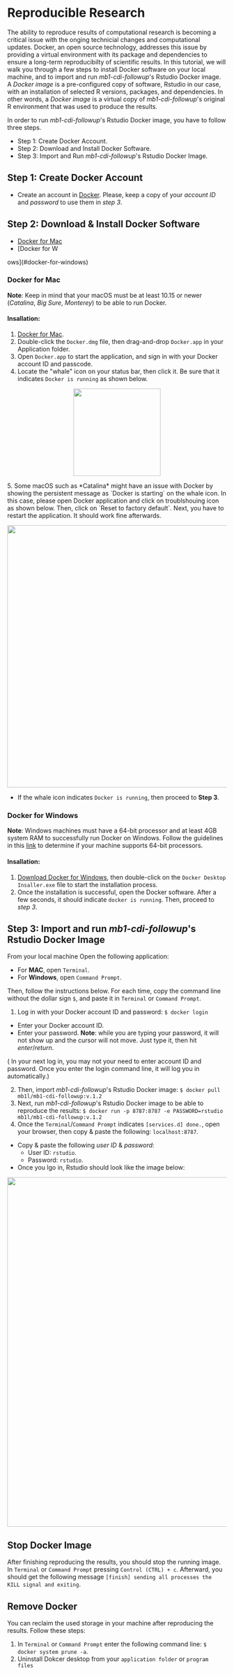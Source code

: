 # Reproducible Research
The ability to reproduce results of computational research is becoming a critical issue with the onging technicial changes and computational updates. Docker, an open source technology, addresses this issue  by providing a virtual environment with its package and dependencies to ensure a long-term reproducibilty of scientific results. In this tutorial, we will walk you through a few steps to install Docker software on your local machine, and to import and run *mb1-cdi-followup*'s Rstudio Docker image.  A *Docker image* is a pre-configured copy of software, Rstudio in our case, with an installation of selected R versions, packages, and dependencies. In other words, a *Docker image* is a virtual copy of *mb1-cdi-followup*'s original R environment that was used to produce the results. 

In order to run *mb1-cdi-followup*'s Rstudio Docker image, you have to follow three steps.
- Step 1: Create Docker Account.
- Step 2: Download and Install Docker Software.
- Step 3: Import and Run *mb1-cdi-followup*'s Rstudio Docker Image.


## Step 1: Create Docker Account
- Create an account in [Docker](https://hub.docker.com/). Please, keep a copy of your *account ID* and *password* to use them in *step 3*.

## Step 2: Download & Install Docker Software
- [Docker for Mac](#docker-for-mac)
- [Docker for W

ows](#docker-for-windows)


### Docker for Mac
**Note**: Keep in mind that your macOS must be at least 10.15 or newer (*Catalina*, *Big Sure*, *Monterey*)  to be able to run Docker.

#### Insallation: 
1. [Docker for Mac](https://desktop.docker.com/mac/main/amd64/Docker.dmg?utm_source=docker&utm_medium=webreferral&utm_campaign=docs-driven-download-mac-amd64).
2. Double-click the `Docker.dmg` file, then drag-and-drop `Docker.app` in your Application folder.
3. Open `Docker.app` to start the application, and sign in  with your Docker account ID and passcode.
4. Locate the "whale" icon on your status bar, then click it. Be sure that it indicates `Docker is running` as shown below.

<p align="center">
  <img width="200" src="https://user-images.githubusercontent.com/47132064/184414404-529568c9-f577-4787-a372-e8e14431b896.png">
</p>
5. Some macOS such as *Catalina*  might have an issue with Docker by showing the persistent message as `Docker is starting` on the whale icon. In this case, please open Docker application and click on troublshouing icon as shown below. Then, click on `Reset to factory default`. Next, you have to restart the application. It should work fine afterwards.

<p align="center">
  <img width="600" src="https://user-images.githubusercontent.com/47132064/184058430-5f7c6af4-deeb-4d92-9be3-07efd9ea9174.jpg">
</p>

- If the whale icon indicates `Docker is running`, then proceed to **Step 3**.

### Docker for Windows
**Note**: Windows machines must have a 64-bit processor and at least 4GB system RAM to successfully run Docker on Windows. Follow the guidelines in this [link](https://support.microsoft.com/en-gb/topic/determine-whether-your-computer-is-running-a-32-bit-version-or-64-bit-version-of-the-windows-operating-system-1b03ca69-ac5e-4b04-827b-c0c47145944b) to determine if your machine supports 64-bit processors.
#### Insallation: 

1. [Download Docker for Windows](https://desktop.docker.com/win/main/amd64/Docker%20Desktop%20Installer.exe), then double-click on the `Docker Desktop Insaller.exe` file to start the installation process.
2. Once the installation is successful, open the Docker software. After a few seconds, it should indicate `docker is running`.  Then, proceed to *step 3*.



## Step 3: Import and run *mb1-cdi-followup*'s Rstudio Docker Image
From your local machine Open the following application:
  - For **MAC**, open `Terminal`.
  - For **Windows**, open `Command Prompt`.
  
Then, follow the instructions below. For each time, copy the command line without the dollar sign `$`, and paste it in `Terminal` or `Command Prompt`.
1. Log in with your Docker account ID and password: `$ docker login`
  - Enter your Docker account ID.
  - Enter your password. **Note**:  while you are typing your password, it will not show up and the cursor will not move. Just type it, then hit *enter*/*return*.
  
  ( In your next log in, you may not your need to enter account ID and password. Once you enter the login command line, it will log you in automatically.)
  
2. Then, import *mb1-cdi-followup*'s Rstudio Docker image: `$ docker pull mb1l/mb1-cdi-followup:v.1.2`
3. Next, run *mb1-cdi-followup*'s Rstudio Docker image to be able to reproduce the results: `$ docker run -p 8787:8787 -e PASSWORD=rstudio mb1l/mb1-cdi-followup:v.1.2`
4. Once the `Terminal`/`Command Prompt` indicates `[services.d] done.`, open your browser, then copy & paste the following: `localhost:8787`.

- Copy & paste the following *user ID* & *password*:
  - User ID: `rstudio`.
  - Password: `rstudio`.
- Once you lgo in, Rstudio should look like the image below:
<p align="center">
  <img width="800" src="https://user-images.githubusercontent.com/47132064/184929809-4888c209-e074-4446-be25-e06b1ce75487.jpg">
</p>


## Stop Docker Image

After finishing reproducing the results, you should stop the running image. In  `Terminal` or `Command Prompt` pressing `Control (CTRL) + c`. Afterward, you should get the following message `[finish] sending all processes the KILL signal and exiting`.

## Remove Docker

You can reclaim the used storage in your machine after reproducing the results. Follow these steps:
1. In  `Terminal` or `Command Prompt` enter the following command line: `$ docker system prune -a`.
2. Uninstall Dokcer desktop from your `application folder` or `program files`

